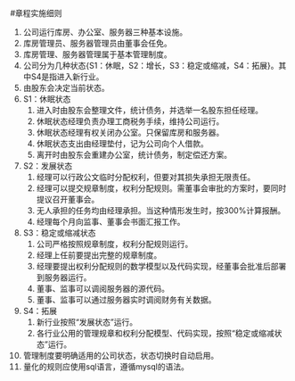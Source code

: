 #章程实施细则

1. 公司运行库房、办公室、服务器三种基本设施。  
1. 库房管理员、服务器管理员由董事会任免。  
1. 库房管理、服务器管理属于基本管理制度。  
1. 公司分为几种状态{S1：休眠，S2：增长，S3：稳定或缩减，S4：拓展}。其中S4是指进入新行业。
1. 由股东会决定当前状态。
1. S1：休眠状态
	1. 进入时由股东会整理文件，统计债务，并选举一名股东担任经理。
	1. 休眠状态经理负责办理工商税务手续，维持公司运行。
	1. 休眠状态经理有权关闭办公室。只保留库房和服务器。
	1. 休眠状态支出由经理垫付，记为公司向个人借款。
	1. 离开时由股东会重建办公室，统计债务，制定偿还方案。
1. S2：发展状态
	1. 经理可以行政公文临时分配权利，但要对其损失承担无限责任。
	1. 经理可以提交规章制度，权利分配规则。需董事会审批的方案时，要同时提议召开董事会。
	1. 无人承担的任务均由经理承担。当这种情形发生时，按300%计算报酬。
	1. 经理每个月向监事、董事会书面汇报工作。
1. S3：稳定或缩减状态
	1. 公司严格按照规章制度，权利分配规则运行。
	1. 经理上任前要提出完整的规章制度。
	1. 经理要提出权利分配规则的数学模型以及代码实现，经董事会批准后部署到服务器运行。
	1. 董事、监事可以调阅服务器的源代码。
	1. 董事、监事可以通过服务器实时调阅财务有关数据。
1. S4：拓展
	1. 新行业按照“发展状态”运行。
	1. 各行业公用的管理规章和权利分配模型、代码实现，按照“稳定或缩减状态”运行。
1. 管理制度要明确适用的公司状态，状态切换时自动启用。
1. 量化的规则应使用sql语言，遵循mysql的语法。
